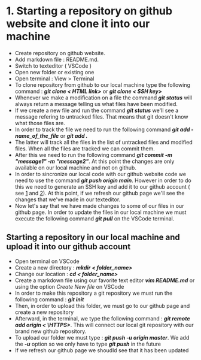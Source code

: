 # 1. Starting a repository on github website and clone it into our machine

  - Create repository on github website. 
  - Add markdown file : README.md. 
  - Switch to texteditor ( VSCode )
  - Open new folder or existing one 
  - Open terminal : View > Terminal 
  - To clone repository from github to our local machine type the following command : ***git clone < HTML link>*** or ***git clone < SSH key>***
  - Whenever we make a modification on a file the command ***git status***  will always return a message telling us what files have been modified.
  - If we create a new file and run the command ***git status*** we'll see a message refering to untracked files. That means that git doesn't know what those files are. 
  - In order to track the file we need to run the following command ***git add -name_of_the_file*** or ***git add .***
  - The latter will track all the files in the list of untracked files and modified files. When all the files are tracked we can commit them. 
  - After this we need to run the following command ***git commit -m "message1" -m "message2"***. At this point the changes are only available on our local machine and not on github. 
  - In order to sincronize our local code with our github website code we need to use the command ***git push origin main***. However in order to do this we need to generate an SSH key and add it to our github account ( see  [1](https://docs.github.com/en/authentication/connecting-to-github-with-ssh/generating-a-new-ssh-key-and-adding-it-to-the-ssh-agent) and [2](https://docs.github.com/en/authentication/connecting-to-github-with-ssh/adding-a-new-ssh-key-to-your-github-account)). At this point, if we refresh our github page we'll see the changes that we've made in our texteditor. 
  - Now let's say that we have made changes to some of our files in our github page. In order to update the files in our local machine we must execute the following command ***git pull*** on the VSCode terminal.

## Starting a repository in our local machine and upload it into our github account

  - Open terminal on VSCode
  - Create a new directory : ***mkdir < folder_name>***
  - Change our location : ***cd < folder_name>***
  - Create a markdown file using our favorite text editor ***vim README.md*** or using the option *Create New file* on VSCode
  - In order to make this repository a git repository we must run the following command : ***git init***
  - Then, in order to upload this folder, we must go to our github page and create a new repository
  - Afterward, in the terminal, we type the following command : ***git remote add origin < \HTTPS>***. This will connect our local git repository with our brand new github repository. 
  - To upload our folder we must type : ***git push -u origin master***. We add the ***-u*** option so we only have to type ***git push*** in the future
  - If we refresh our github page we shoudld see that it has been updated
